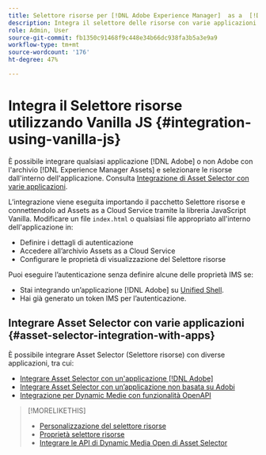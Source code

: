 ```yaml
---
title: Selettore risorse per [!DNL Adobe Experience Manager]  as a  [!DNL Cloud Service]
description: Integra il selettore delle risorse con varie applicazioni di Adobe, non di Adobe e di terze parti.
role: Admin, User
source-git-commit: fb1350c91468f9c448e34b66dc938fa3b5a3e9a9
workflow-type: tm+mt
source-wordcount: '176'
ht-degree: 47%

---
```



# Integra il Selettore risorse utilizzando Vanilla JS {#integration-using-vanilla-js}

È possibile integrare qualsiasi applicazione [!DNL Adobe] o non Adobe con l&#39;archivio [!DNL Experience Manager Assets] e selezionare le risorse dall&#39;interno dell&#39;applicazione. Consulta [Integrazione di Asset Selector con varie applicazioni](#integrate-asset-selector.md).

L’integrazione viene eseguita importando il pacchetto Selettore risorse e connettendolo ad Assets as a Cloud Service tramite la libreria JavaScript Vanilla. Modificare un file `index.html` o qualsiasi file appropriato all&#39;interno dell&#39;applicazione in:

* Definire i dettagli di autenticazione
* Accedere all’archivio Assets as a Cloud Service
* Configurare le proprietà di visualizzazione del Selettore risorse

Puoi eseguire l’autenticazione senza definire alcune delle proprietà IMS se:

* Stai integrando un’applicazione [!DNL Adobe] su [Unified Shell](https://experienceleague.adobe.com/docs/experience-manager-cloud-service/content/overview/aem-cloud-service-on-unified-shell.html?lang=it).
* Hai già generato un token IMS per l’autenticazione.

## Integrare Asset Selector con varie applicazioni {#asset-selector-integration-with-apps}

È possibile integrare Asset Selector (Selettore risorse) con diverse applicazioni, tra cui:

* [Integrare Asset Selector con un&#39;applicazione  [!DNL Adobe] ](#integrate-asset-selector.md)
* [Integrare Asset Selector con un’applicazione non basata su Adobi](#integrate-asset-selector-non-adobe.md)
* [Integrazione per Dynamic Medie con funzionalità OpenAPI](#integrate-asset-selector-dynamic-media-open-api.md)


>[!MORELIKETHIS]
>
>* [Personalizzazione del selettore risorse](/help/assets/asset-selector-customization.md)
>* [Proprietà selettore risorse](/help/assets/asset-selector-properties.md)
>* [Integrare le API di Dynamic Media Open di Asset Selector](/help/assets/integrate-asset-selector-dynamic-media-open-api.md)

